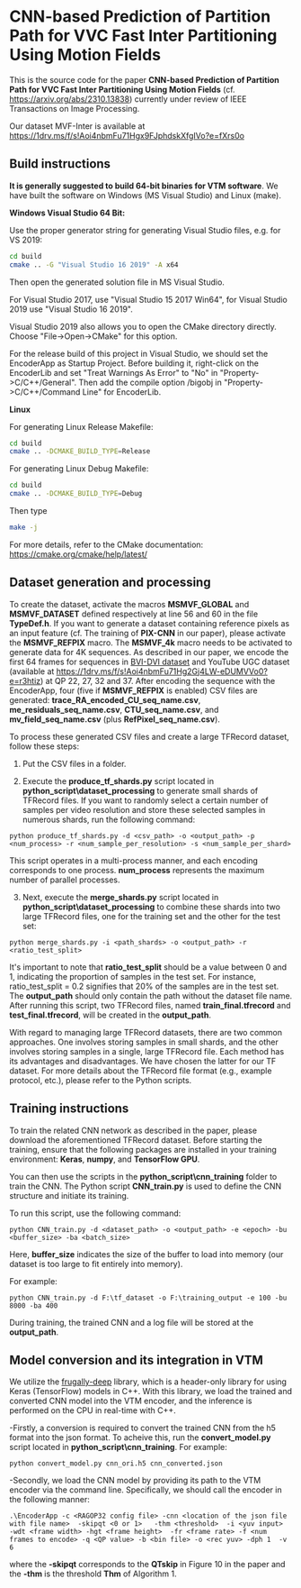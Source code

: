 CNN-based Prediction of Partition Path for VVC Fast Inter Partitioning Using Motion Fields
============================================================

This is the source code for the paper **CNN-based Prediction of Partition Path for VVC Fast Inter Partitioning Using Motion Fields** (cf. https://arxiv.org/abs/2310.13838) 
currently under review of IEEE Transactions on Image Processing.

Our dataset MVF-Inter is available at https://1drv.ms/f/s!Aoi4nbmFu71Hgx9FJphdskXfgIVo?e=fXrs0o


Build instructions
------------------

**It is generally suggested to build 64-bit binaries for VTM software**. We have built the software on Windows (MS Visual Studio) and Linux (make).  



**Windows Visual Studio 64 Bit:**

Use the proper generator string for generating Visual Studio files, e.g. for VS 2019:

```bash
cd build
cmake .. -G "Visual Studio 16 2019" -A x64
```

Then open the generated solution file in MS Visual Studio.

For Visual Studio 2017, use "Visual Studio 15 2017 Win64", for Visual Studio 2019 use "Visual Studio 16 2019".

Visual Studio 2019 also allows you to open the CMake directory directly. Choose "File->Open->CMake" for this option.

For the release build of this project in Visual Studio, we should set the EncoderApp as Startup Project. Before building it, 
right-click on the EncoderLib and set "Treat Warnings As Error" to "No" in "Property->C/C++/General". Then add the compile option 
/bigobj in "Property->C/C++/Command Line" for EncoderLib. 
 

**Linux**

For generating Linux Release Makefile:
```bash
cd build
cmake .. -DCMAKE_BUILD_TYPE=Release
```
For generating Linux Debug Makefile:
```bash
cd build
cmake .. -DCMAKE_BUILD_TYPE=Debug
```

Then type
```bash
make -j
```

For more details, refer to the CMake documentation: https://cmake.org/cmake/help/latest/

Dataset generation and processing
---------------------------------

To create the dataset, activate the macros **MSMVF_GLOBAL** and **MSMVF_DATASET** defined respectively at line 56 and 60 in the file **TypeDef.h**. If you want to generate a dataset 
containing reference pixels as an input feature (cf. The training of **PIX-CNN** in our paper), please activate the **MSMVF_REFPIX** macro. The **MSMVF_4k** macro needs to be activated to generate data for 4K sequences. 
As described in our paper, we encode the first 64 frames for sequences in [BVI-DVI dataset](https://fan-aaron-zhang.github.io/BVI-DVC/) and YouTube UGC dataset (available at https://1drv.ms/f/s!Aoi4nbmFu71Hg2Gj4LW-eDUMVVo0?e=r3htiz) at QP 22, 27, 32 and 37. After encoding the sequence with the EncoderApp, 
four (five if **MSMVF_REFPIX** is enabled) CSV files are generated: **trace_RA_encoded_CU_seq_name.csv**, **me_residuals_seq_name.csv**, **CTU_seq_name.csv**, and **mv_field_seq_name.csv** (plus **RefPixel_seq_name.csv**). 


To process these generated CSV files and create a large TFRecord dataset, follow these steps:


1. Put the CSV files in a folder. 

2. Execute the **produce_tf_shards.py** script located in **python_script\dataset_processing** to generate small shards of TFRecord files.  If you want to randomly select a certain number of samples per video resolution and store these selected samples in numerous shards, 
run the following command: 


```
python produce_tf_shards.py -d <csv_path> -o <output_path> -p <num_process> -r <num_sample_per_resolution> -s <num_sample_per_shard>
```

This script operates in a multi-process manner, and each encoding corresponds to one process. **num_process** represents the maximum number of parallel processes.


3.  Next, execute the **merge_shards.py** script located in **python_script\dataset_processing** to combine these shards into two large TFRecord files, one for the training set and the other for the test set:

```
python merge_shards.py -i <path_shards> -o <output_path> -r <ratio_test_split>
```


It's important to note that **ratio_test_split** should be a value between 0 and 1, indicating the proportion of samples in the test set. For instance, ratio_test_split = 0.2 signifies that 20\% of the samples are in the test set. 
The **output_path** should only contain the path without the dataset file name. After running this script, two TFRecord files, named **train_final.tfrecord** and **test_final.tfrecord**, will be created in the **output_path**.



With regard to managing large TFRecord datasets, there are two common approaches. One involves storing samples in small shards, and the other involves storing samples in a single, large TFRecord file. Each method has its advantages and disadvantages. 
We have chosen the latter for our TF dataset. For more details about the TFRecord file format (e.g., example protocol, etc.), please refer to the Python scripts.



Training instructions
---------------------


To train the related CNN network as described in the paper, please download the aforementioned TFRecord dataset. Before starting the training, ensure that the following packages are installed in your training environment: **Keras**, **numpy**, and **TensorFlow GPU**.

You can then use the scripts in the **python_script\cnn_training** folder to train the CNN. The Python script **CNN_train.py** is used to define the CNN structure and initiate its training.

To run this script, use the following command:


```
python CNN_train.py -d <dataset_path> -o <output_path> -e <epoch> -bu <buffer_size> -ba <batch_size>
```

Here, **buffer_size** indicates the size of the buffer to load into memory (our dataset is too large to fit entirely into memory). 

For example:  

```
python CNN_train.py -d F:\tf_dataset -o F:\training_output -e 100 -bu 8000 -ba 400
```


During training, the trained CNN and a log file will be stored at the **output_path**. 


Model conversion and its integration in VTM
-------------------------------------------


We utilize the [frugally-deep](https://github.com/Dobiasd/frugally-deep/tree/67a8fbce938353cde316d97f70c030172e50915e) library, which is a header-only library for using Keras (TensorFlow) models
in C++. With this library, we load the trained and converted CNN model into the VTM encoder, and the inference is performed on the CPU in real-time with C++. 


-Firstly, a conversion is required to 
convert the trained CNN from the h5 format into the json format. To acheive this, run the **convert_model.py** script located in **python_script\cnn_training**. For example:

```
python convert_model.py cnn_ori.h5 cnn_converted.json
```


-Secondly, we load the CNN model by providing its path to the VTM encoder via the command line. Specifically, we should call the encoder in the following manner:

```
.\EncoderApp -c <RAGOP32 config file> -cnn <location of the json file with file name>  -skipqt <0 or 1>   -thm <threshold>  -i <yuv input>  -wdt <frame width> -hgt <frame height>  -fr <frame rate> -f <num frames to encode> -q <QP value> -b <bin file> -o <rec yuv> -dph 1  -v 6
```


where the **-skipqt** corresponds to the **QTskip** in Figure 10 in the paper and the **-thm** is the threshold **Thm** of Algorithm 1.


